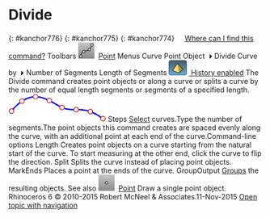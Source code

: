 ---
---


# Divide
{: #kanchor776}
{: #kanchor775}
{: #kanchor774}
 [![images/transparent.gif](images/transparent.gif)Where can I find this command?](javascript:void(0);) Toolbars
![images/divide.png](images/divide.png) [Point](point-toolbar.html) 
Menus
Curve
Point Object![images/menuarrow.gif](images/menuarrow.gif)
Divide Curve by![images/menuarrow.gif](images/menuarrow.gif)
Number of Segments
Length of Segments
![images/history-tag.png](images/history-tag.png) [&#160;History enabled](historyenabled.html) 
The Divide command creates point objects or along a curve or splits a curve by the number of equal length segments or segments of a specified length.
![images/divide-001.png](images/divide-001.png)
Steps
 [Select](select-objects.html) curves.Type the number of segments.The point objects this command creates are spaced evenly along the curve, with an additional point at each end of the curve.Command-line options
Length
Creates point objects on a curve starting from the natural start of the curve.
To start measuring at the other end, click the curve to flip the direction.
Split
Splits the curve instead of placing point objects.
MarkEnds
Places a point at the ends of the curve.
GroupOutput
 [Groups](group.html) the resulting objects.
See also
![images/point.png](images/point.png) [Point](point.html) 
Draw a single point object.
&#160;
&#160;
Rhinoceros 6 © 2010-2015 Robert McNeel &amp; Associates.11-Nov-2015
 [Open topic with navigation](divide.html) 

